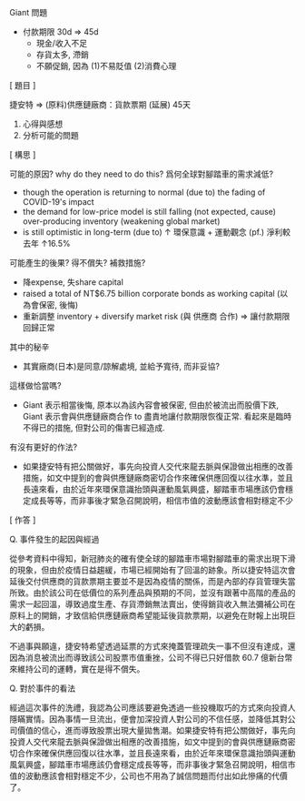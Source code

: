 Giant 問題
- 付款期限 30d => 45d
	- 現金/收入不足
	- 存貨太多, 滯銷
	- 不願促銷, 因為 (1)不易貶值 (2)消費心理

[ 題目 ]

捷安特 => (原料)供應鏈廠商：貨款票期 (延展) 45天

1. 心得與感想
2. 分析可能的問題

[ 構思 ]

可能的原因? why do they need to do this?
爲何全球對腳踏車的需求減低?
- though the operation is returning to normal
  (due to) the fading of COVID-19's impact
- the demand for low-price model is still falling
  (not expected, cause) over-producing inventory
  (weakening global market)
- is still optimistic in long-term
  (due to) ↑ 環保意識 + 運動觀念
  (pf.) 淨利較去年 ↑16.5%

可能產生的後果? 得不償失? 補救措施?
- 降expense, 失share capital
- raised a total of NT$6.75 billion corporate bonds
  as working capital
  (以為會保密, 後悔)
- 重新調整 inventory + diversify market risk
  (與 供應商 合作)
  => 讓付款期限回歸正常

其中的秘辛
- 其實廠商(日本)是同意/諒解處境, 並給予寬待, 而非妥協?

這樣做恰當嗎?
- Giant 表示相當後悔, 原本以為該內容會被保密, 但由於被流出而股價下跌, Giant 表示會與供應鏈廠商合作 to 盡責地讓付款期限恢復正常. 看起來是臨時不得已的措施, 但對公司的傷害已經造成.

有沒有更好的作法?
- 如果捷安特有把公關做好，事先向投資人交代來龍去脈與保證做出相應的改善措施，如文中提到的會與供應鏈廠商密切合作來確保供應回復以往水準，並且長遠來看，由於近年來環保意識抬頭與運動風氣興盛，腳踏車市場應該仍會穩定成長等等，而非事後才緊急召開說明，相信市值的波動應該會相對穩定不少

[ 作答 ]

Q. 事件發生的起因與經過

從參考資料中得知，新冠肺炎的確有使全球的腳踏車市場對腳踏車的需求出現下滑的現象，但由於疫情日益趨緩，市場已經開始有了回溫的跡象。所以捷安特這次會延後交付供應商的貨款票期主要並不是因為疫情的關係，而是內部的存貨管理失當所致。由於該公司在低價位的系列產品與預期的不同，並沒有跟著中高階的產品的需求一起回溫，導致過度生產、存貨滯銷無法賣出，使得銷貨收入無法彌補公司在原料上的開銷，才致信給供應鏈廠商希望能延後貨款票期，以避免在財報上出現巨大的虧損。

不過事與願違，捷安特希望透過延票的方式來掩蓋管理疏失一事不但沒有達成，還因為消息被流出而導致該公司股票市值重挫，公司不得已只好借款 60.7 億新台幣來維持公司的運轉，實在是得不償失。

Q. 對於事件的看法

經過這次事件的洗禮，我認為公司應該要避免透過一些投機取巧的方式來向投資人隱瞞實情。因為事情一旦流出，便會加深投資人對公司的不信任感，並降低其對公司價值的信心，進而導致股票出現大量拋售潮。如果捷安特有把公關做好，事先向投資人交代來龍去脈與保證做出相應的改善措施，如文中提到的會與供應鏈廠商密切合作來確保供應回復以往水準，並且長遠來看，由於近年來環保意識抬頭與運動風氣興盛，腳踏車市場應該仍會穩定成長等等，而非事後才緊急召開說明，相信市值的波動應該會相對穩定不少，公司也不用為了誠信問題而付出如此慘痛的代價了。